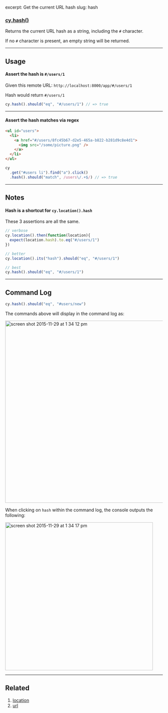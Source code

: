 excerpt: Get the current URL hash
slug: hash

### [cy.hash()](#usage)

Returns the current URL hash as a string, including the `#` character.

If no `#` character is present, an empty string will be returned.

***

## Usage

#### Assert the hash is `#/users/1`

Given this remote URL:
`http://localhost:8000/app/#/users/1`

Hash would return `#/users/1`

```javascript
cy.hash().should("eq", "#/users/1") // => true
```

***

#### Assert the hash matches via regex

```html
<ul id="users">
  <li>
    <a href="#/users/8fc45b67-d2e5-465a-b822-b281d9c8e4d1">
      <img src="/some/picture.png" />
    </a>
  </li>
</ul>
```

```javascript
cy
  .get("#users li").find("a").click()
  .hash().should("match", /users\/.+$/) // => true
```

***

## Notes

#### Hash is a shortcut for `cy.location().hash`

These 3 assertions are all the same.

```javascript
// verbose
cy.location().then(function(location){
  expect(location.hash).to.eq("#/users/1")
})

// better
cy.location().its("hash").should("eq", "#/users/1")

// best
cy.hash().should("eq", "#/users/1")
```

***

## Command Log

```javascript
cy.hash().should("eq", "#users/new")
```

The commands above will display in the command log as:

<img width="581" alt="screen shot 2015-11-29 at 1 34 12 pm" src="https://cloud.githubusercontent.com/assets/1271364/11459152/ed737be4-969d-11e5-823e-1d12cd7d03b1.png">

When clicking on `hash` within the command log, the console outputs the following:

<img width="472" alt="screen shot 2015-11-29 at 1 34 17 pm" src="https://cloud.githubusercontent.com/assets/1271364/11459153/f0aa6476-969d-11e5-9851-302957f9eb0f.png">


***

## Related

1. [location](/v1.0/docs/location)
2. [url](/v1.0/docs/url)